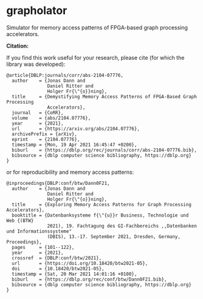 # grapholator

Simulator for memory access patterns of FPGA-based graph processing accelerators.

**Citation:**

If you find this work useful for your research, please cite (for which the library was developed):

```
@article{DBLP:journals/corr/abs-2104-07776,
  author    = {Jonas Dann and
               Daniel Ritter and
               Holger Fr{\"{o}}ning},
  title     = {Demystifying Memory Access Patterns of FPGA-Based Graph Processing
               Accelerators},
  journal   = {CoRR},
  volume    = {abs/2104.07776},
  year      = {2021},
  url       = {https://arxiv.org/abs/2104.07776},
  archivePrefix = {arXiv},
  eprint    = {2104.07776},
  timestamp = {Mon, 19 Apr 2021 16:45:47 +0200},
  biburl    = {https://dblp.org/rec/journals/corr/abs-2104-07776.bib},
  bibsource = {dblp computer science bibliography, https://dblp.org}
}
```
or for reproducibility and memory access patterns:
```
@inproceedings{DBLP:conf/btw/Dann0F21,
  author    = {Jonas Dann and
               Daniel Ritter and
               Holger Fr{\"{o}}ning},
  title     = {Exploring Memory Access Patterns for Graph Processing Accelerators},
  booktitle = {Datenbanksysteme f{\"{u}}r Business, Technologie und Web {(BTW}
               2021), 19. Fachtagung des GI-Fachbereichs ,,Datenbanken und Informationssysteme"
               (DBIS), 13.-17. September 2021, Dresden, Germany, Proceedings},
  pages     = {101--122},
  year      = {2021},
  crossref  = {DBLP:conf/btw/2021},
  url       = {https://doi.org/10.18420/btw2021-05},
  doi       = {10.18420/btw2021-05},
  timestamp = {Sat, 20 Mar 2021 14:01:16 +0100},
  biburl    = {https://dblp.org/rec/conf/btw/Dann0F21.bib},
  bibsource = {dblp computer science bibliography, https://dblp.org}
}
```
